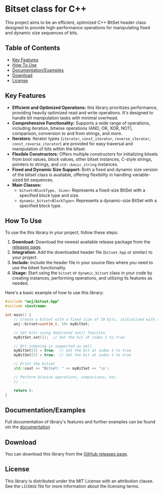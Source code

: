 # Bitset class for C++

This project aims to be an efficient, optimized C++ BitSet header class designed to provide high-performance operations for manipulating fixed and dynamic size sequences of bits.

## Table of Contents
- [Key Features](#key-features)
- [How To Use](#how-to-use)
- [Documentation/Examples](#documentation/examples)
- [Download](#download)
- [License](#license)


## Key Features
- **Efficient and Optimized Operations:** this library prioritizes performance, providing heavily optimized read and write operations. It's designed to handle bit manipulation tasks with minimal overhead.
- **Comprehensive Functionality:** Supports a wide range of operations, including iteration, bitwise operations (AND, OR, XOR, NOT), comparison, conversion to and from strings, and more.
- **Iterators:** Iterator types (`iterator`, `const_iterator`, `reverse_iterator`, `const_reverse_iterator`) are provided for easy traversal and manipulation of bits within the bitset.
- **Flexible Constructors:** Offers multiple constructors for initializing bitsets from bool values, block values, other bitset instances, C-style strings, pointers to strings, and `std::basic_string` instances.
- **Fixed and Dynamic Size Support:** Both a fixed and dynamic size version of the bitset class is available, offering flexibility in handling variable-sized bit sequences.
- **Main Classes:**
  - `bitset<BlockType, Size>`: Represents a fixed-size BitSet with a specified block type and size.
  - `dynamic_bitset<BlockType>`: Represents a dynamic-size BitSet with a specified block type.
  
## How To Use
To use the this library in your project, follow these steps:
1. **Download:** Download the newest available release package from the [releases page](https://github.com/cyber-wojtek/BitSetCpp/releases).
2. **Integration:** Add the downloaded header file (`bitset.hpp` or similar) to your project.
3. **Include:** Include the header file in your source files where you need to use the bitset functionality.
4. **Usage:** Start using the `bitset` or `dynamic_bitset` class in your code by creating instances, performing operations, and utilizing its features as needed.

Here's a basic example of how to use this library:

```cpp
#include "woj/bitset.hpp"
#include <iostream>

int main() {
    // Create a bitset with a fixed size of 10 bits, initialized with all zeros
    woj::bitset<uint16_t, 10> myBitSet;

    // Set bits using dedicated set() function
    myBitSet.set(1);  // Set the bit at index 1 to true

    // Bit indexing is supported as well
    myBitSet[3] = true;  // Set the bit at index 3 to true
    myBitSet[5] = true;  // Set the bit at index 5 to true

    // Print the bitset
    std::cout << "Bitset: " << myBitSet << '\n';

    // Perform bitwise operations, comparisons, etc.
    // ...

    return 0;
}

```

## Documentation/Examples
Full documentation of library's features and further examples can be found oin the [documentation](#)

## Download
You can download this library from the [GitHub releases page](https://github.com/cyber-wojtek/BitSetCpp/releases).

## License
This library is distributed under the MIT License with an attribution clause. See the `LICENSE` file for more information about the licensing terms.
